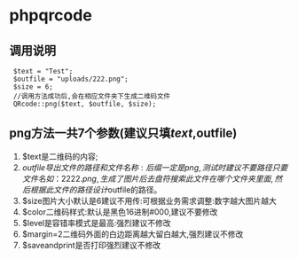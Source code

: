 # phpqrcode
## 调用说明
```
 $text = "Test";
 $outfile = "uploads/222.png";
 $size = 6;
 //调用方法成功后,会在相应文件夹下生成二维码文件
 QRcode::png($text, $outfile, $size);
```

## png方法一共7个参数(建议只填$text,$outfile)
1. $text是二维码的内容;
2. $outfile导出文件的路径和文件名称:后缀一定是png,测试时建议不要路径只要文件名如：2222.png,生成了图片后去盘符搜索此文件在哪个文件夹里面,然后根据此文件的路径设计$outfile的路径。
3. $size图片大小默认是6建议不用传:可根据业务需求调整:数字越大图片越大
4. $color二维码样式:默认是黑色16进制#000,建议不要修改
5. $level是容错率模式是最高:强烈建议不修改
6. $margin=2二维码外面的白边距离越大留白越大,强烈建议不修改
7. $saveandprint是否打印强烈建议不修改

